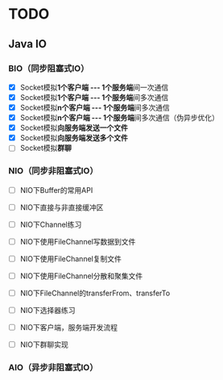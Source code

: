 # TODO

## Java IO

### BIO（同步阻塞式IO）

- [x] Socket模拟**1个客户端 --- 1个服务端**间一次通信
- [x] Socket模拟**1个客户端 --- 1个服务端**间多次通信
- [x] Socket模拟**n个客户端 --- 1个服务端**间多次通信
- [x] Socket模拟**n个客户端 --- 1个服务端**间多次通信（伪异步优化）
- [x] Socket模拟**向服务端发送一个文件**
- [x] Socket模拟**向服务端发送多个文件**
- [ ] Socket模拟**群聊**

### NIO（同步非阻塞式IO）

- [ ] NIO下Buffer的常用API
- [ ] NIO下直接与非直接缓冲区
- [ ] NIO下Channel练习
- [ ] NIO下使用FileChannel写数据到文件
- [ ] NIO下使用FileChannel复制文件
- [ ] NIO下使用FileChannel分散和聚集文件
- [ ] NIO下FileChannel的transferFrom、transferTo
- [ ] NIO下选择器练习
- [ ] NIO下客户端，服务端开发流程
- [ ] NIO下群聊实现



### AIO（异步非阻塞式IO）

